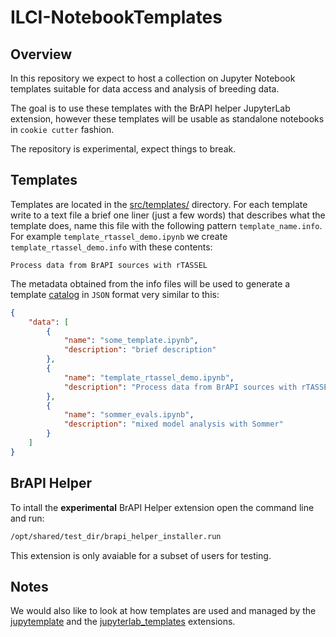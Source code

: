 # ILCI-NotebookTemplates

## Overview

In this repository we expect to host a collection on Jupyter Notebook templates suitable for data access and analysis of breeding data.

The goal is to use these templates with the BrAPI helper JupyterLab extension, however these templates will be usable as standalone notebooks in `cookie cutter` fashion.

The repository is experimental, expect things to break.


## Templates

Templates are located in the [src/templates/](src/templates/) directory.
For each template write to a text file a brief one liner (just a few words) that describes what the template does, name this file with the following pattern `template_name.info`.
For example `template_rtassel_demo.ipynb` we create `template_rtassel_demo.info` with these contents:
```
Process data from BrAPI sources with rTASSEL
```
The metadata obtained from the info files will be used to generate a template [catalog](src/templates/catalog.json) in `JSON` format very similar to this:
```JSON
{
    "data": [
        {
            "name": "some_template.ipynb",
            "description": "brief description"
        },
        {
            "name": "template_rtassel_demo.ipynb",
            "description": "Process data from BrAPI sources with rTASSEL"
        },
        {
            "name": "sommer_evals.ipynb",
            "description": "mixed model analysis with Sommer"
        }
    ]
}

```

## BrAPI Helper

To intall the **experimental** BrAPI Helper extension open the command line and run:
``` bash
/opt/shared/test_dir/brapi_helper_installer.run
```
This extension is only avaiable for a subset of users for testing.

## Notes

We would also like to look at how templates are used and managed by the [jupytemplate](https://github.com/xtreamsrl/jupytemplate) and the [jupyterlab_templates](https://github.com/finos/jupyterlab_templates) extensions.
